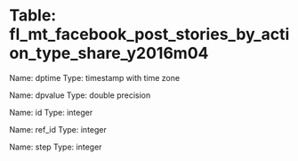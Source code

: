 Table: fl_mt_facebook_post_stories_by_action_type_share_y2016m04
================================================================

Name: dptime
Type: timestamp with time zone

Name: dpvalue
Type: double precision

Name: id
Type: integer

Name: ref_id
Type: integer

Name: step
Type: integer

